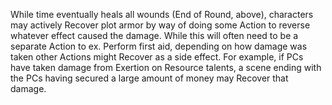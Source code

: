 While time eventually heals all wounds (End of Round, above), characters may actively Recover plot armor by way of doing some Action to reverse whatever effect caused the damage. While this will often need to be a separate Action to ex. Perform first aid, depending on how damage was taken other Actions might Recover as a side effect. For example, if PCs have taken damage from Exertion on Resource talents, a scene ending with the PCs having secured a large amount of money may Recover that damage.